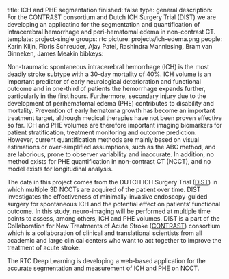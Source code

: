title: ICH and PHE segmentation
finished: false
type: general
description: For the CONTRAST consortium and Dutch ICH Surgery Trial (DIST) we are developing an applicatino for the segmentation and quantification of intracerebral hemorrhage and peri-hematomal edema in non-contrast CT.
template: project-single
groups: rtc
picture: projects/ich-edema.png
people: Karin Klijn, Floris Schreuder, Ajay Patel, Rashindra Manniesing, Bram van Ginneken, James Meakin
bibkeys: 

Non-traumatic spontaneous intracerebral hemorrhage (ICH) is the most deadly stroke subtype with a 30-day mortality of 40%. ICH volume is an important predictor of early neurological deterioration and functional outcome and in one-third of patients the hemorrhage expands further, particularly in the first hours. Furthermore, secondary injury due to the development of perihematomal edema (PHE) contributes to disability and mortality. Prevention of early hematoma growth has become an important treatment target, although medical therapies have not been proven effective so far. ICH and PHE volumes are therefore important imaging biomarkers for patient stratification, treatment monitoring and outcome prediction. However, current quantification methods are mainly based on visual estimations or over-simplified assumptions, such as the ABC method, and are laborious, prone to observer variability and inaccurate. In addition, no method exists for PHE quantification in non-contrast CT (NCCT), and no model exists for longitudinal analysis.
<br>

The data in this project comes from the DUTCH ICH Surgery Trial ([DIST]( https://www.dutch-ich.nl/)) in which multiple 3D NCCTs are acquired of the patient over time. DIST investigates the effectiveness of minimally-invasive endoscopy-guided surgery for spontaneous ICH and the potential effect on patients’ functional outcome. In this study, neuro-imaging will be performed at multiple time points to assess, among others, ICH and PHE volumes. DIST is a part of the Collaboration for New Treatments of Acute Stroke ([CONTRAST](https://www.contrast-consortium.nl)) consortium which is a collaboration of clinical and translational scientists from all academic and large clinical centers who want to act together to improve the treatment of acute stroke.
<br>

The RTC Deep Learning is developing a web-based application for the accurate segmentation and measurement of ICH and PHE on NCCT.
